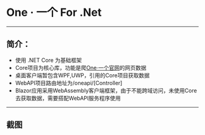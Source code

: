 # One · 一个 For .Net
---
## 简介：
- 使用 .NET Core 为基础框架
- Core项目为核心库，功能是爬[One·一个官网](http//www.wufazhuce.com)的网页数据
- 桌面客户端暂包含WPF,UWP，引用的Core项目获取数据
- WebAPI项目路由地址为/oneapi/[Controller]
- Blazor应用采用WebAssembly客户端框架，由于不能跨域访问，未使用Core去获取数据，需要搭配WebAPI服务程序使用
---
## 截图

